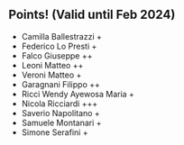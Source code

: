 ## Points! (Valid until Feb 2024)
* Camilla Ballestrazzi +
* Federico Lo Presti +
* Falco Giuseppe ++
* Leoni Matteo ++
* Veroni Matteo +
* Garagnani Filippo ++
* Ricci Wendy Ayewosa Maria +
* Nicola Ricciardi +++
* Saverio Napolitano +
* Samuele Montanari +
* Simone Serafini +